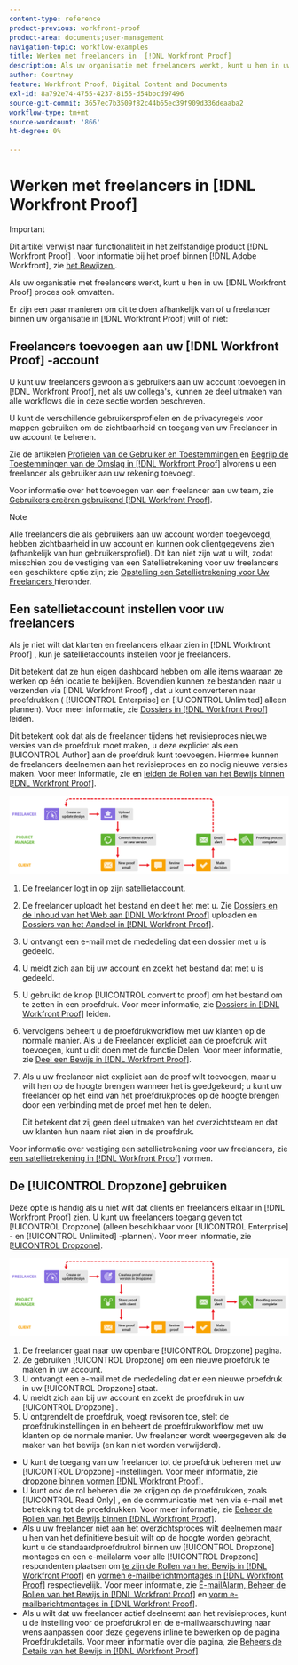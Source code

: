 ```yaml
---
content-type: reference
product-previous: workfront-proof
product-area: documents;user-management
navigation-topic: workflow-examples
title: Werken met freelancers in  [!DNL Workfront Proof]
description: Als uw organisatie met freelancers werkt, kunt u hen in uw  [!DNL Workfront Proof]  proces eveneens omvatten.
author: Courtney
feature: Workfront Proof, Digital Content and Documents
exl-id: 8a792e74-4755-4237-8155-d54bbcd97496
source-git-commit: 3657ec7b3509f82c44b65ec39f909d336deaaba2
workflow-type: tm+mt
source-wordcount: '866'
ht-degree: 0%

---
```


# Werken met freelancers in [!DNL Workfront Proof]

>[!IMPORTANT]
>
>Dit artikel verwijst naar functionaliteit in het zelfstandige product [!DNL Workfront Proof] . Voor informatie bij het proef binnen [!DNL Adobe Workfront], zie [ het Bewijzen ](../../../review-and-approve-work/proofing/proofing.md).

Als uw organisatie met freelancers werkt, kunt u hen in uw [!DNL Workfront Proof] proces ook omvatten.

Er zijn een paar manieren om dit te doen afhankelijk van of u freelancer binnen uw organisatie in [!DNL Workfront Proof] wilt of niet:

## Freelancers toevoegen aan uw [!DNL Workfront Proof] -account

U kunt uw freelancers gewoon als gebruikers aan uw account toevoegen in [!DNL Workfront Proof], net als uw collega&#39;s, kunnen ze deel uitmaken van alle workflows die in deze sectie worden beschreven.

U kunt de verschillende gebruikersprofielen en de privacyregels voor mappen gebruiken om de zichtbaarheid en toegang van uw Freelancer in uw account te beheren.

Zie de artikelen [ Profielen van de Gebruiker en Toestemmingen ](https://support.workfront.com/hc/https://support.workfront.com/hc/en-us/articles/115004087428-User-profiles-and-permissions) en [ Begrijp de Toestemmingen van de Omslag in  [!DNL Workfront Proof]](../../../workfront-proof/wp-work-proofsfiles/organize-your-work/folder-permissions.md) alvorens u een freelancer als gebruiker aan uw rekening toevoegt.

Voor informatie over het toevoegen van een freelancer aan uw team, zie [ Gebruikers creëren gebruikend  [!DNL Workfront Proof]](../../../workfront-proof/wp-mnguserscontacts/users/create-users.md).

>[!NOTE]
>
>Alle freelancers die als gebruikers aan uw account worden toegevoegd, hebben zichtbaarheid in uw account en kunnen ook clientgegevens zien (afhankelijk van hun gebruikersprofiel). Dit kan niet zijn wat u wilt, zodat misschien zou de vestiging van een Satellietrekening voor uw freelancers een geschiktere optie zijn; zie [ Opstelling een Satellietrekening voor Uw Freelancers ](https://support.workfront.com/knowledge/articles/115004259868/en-us?brand_id=662728&amp;return_to=%2Fhc%2Fen-us%2Farticles%2F115004259868#Option-B---set-up-a-satellite-account-for-your-freelancers) hieronder.

## Een satellietaccount instellen voor uw freelancers

Als je niet wilt dat klanten en freelancers elkaar zien in [!DNL Workfront Proof] , kun je satellietaccounts instellen voor je freelancers.

Dit betekent dat ze hun eigen dashboard hebben om alle items waaraan ze werken op één locatie te bekijken. Bovendien kunnen ze bestanden naar u verzenden via [!DNL Workfront Proof] , dat u kunt converteren naar proefdrukken ( [!UICONTROL Enterprise] en [!UICONTROL Unlimited] alleen plannen). Voor meer informatie, zie [ Dossiers in  [!DNL Workfront Proof]](../../../workfront-proof/wp-work-proofsfiles/manage-your-work/manage-files.md) leiden.

Dit betekent ook dat als de freelancer tijdens het revisieproces nieuwe versies van de proefdruk moet maken, u deze expliciet als een [!UICONTROL Author] aan de proefdruk kunt toevoegen. Hiermee kunnen de freelancers deelnemen aan het revisieproces en zo nodig nieuwe versies maken. Voor meer informatie, zie en [ leiden de Rollen van het Bewijs binnen  [!DNL Workfront Proof]](../../../workfront-proof/wp-work-proofsfiles/share-proofs-and-files/manage-proof-roles.md).

![ freelancers_-_option_B.png ](assets/freelancers_-_option_B.png)

1. De freelancer logt in op zijn satellietaccount.
1. De freelancer uploadt het bestand en deelt het met u. Zie [ Dossiers en de Inhoud van het Web aan  [!DNL Workfront Proof]](../../../workfront-proof/wp-work-proofsfiles/create-proofs-and-files/upload-files-web-content.md) uploaden en [ Dossiers van het Aandeel in  [!DNL Workfront Proof]](../../../workfront-proof/wp-work-proofsfiles/share-proofs-and-files/share-files.md).

1. U ontvangt een e-mail met de mededeling dat een dossier met u is gedeeld.
1. U meldt zich aan bij uw account en zoekt het bestand dat met u is gedeeld.
1. U gebruikt de knop [!UICONTROL convert to proof] om het bestand om te zetten in een proefdruk. Voor meer informatie, zie [ Dossiers in  [!DNL Workfront Proof]](../../../workfront-proof/wp-work-proofsfiles/manage-your-work/manage-files.md) leiden.
1. Vervolgens beheert u de proefdrukworkflow met uw klanten op de normale manier. Als u de Freelancer expliciet aan de proefdruk wilt toevoegen, kunt u dit doen met de functie Delen. Voor meer informatie, zie [ Deel een Bewijs in  [!DNL Workfront Proof]](../../../workfront-proof/wp-work-proofsfiles/share-proofs-and-files/share-proof.md).
1. Als u uw freelancer niet expliciet aan de proef wilt toevoegen, maar u wilt hen op de hoogte brengen wanneer het is goedgekeurd; u kunt uw freelancer op het eind van het proefdrukproces op de hoogte brengen door een verbinding met de proef met hen te delen.

   Dit betekent dat zij geen deel uitmaken van het overzichtsteam en dat uw klanten hun naam niet zien in de proefdruk.

Voor informatie over vestiging een satellietrekening voor uw freelancers, zie [ een satellietrekening in  [!DNL Workfront Proof]](../../../workfront-proof/wp-acct-admin/satellite-accounts/configure-sat-acct-in-wp.md) vormen.

## De [!UICONTROL Dropzone] gebruiken

Deze optie is handig als u niet wilt dat clients en freelancers elkaar in [!DNL Workfront Proof] zien. U kunt uw freelancers toegang geven tot [!UICONTROL Dropzone] (alleen beschikbaar voor [!UICONTROL Enterprise] - en [!UICONTROL Unlimited] -plannen). Voor meer informatie, zie [ [!UICONTROL Dropzone]](../../../workfront-proof/wp-work-proofsfiles/create-proofs-and-files/dropzone.md).

![ freelancers_- _option_C_ -_dropzone.png ](assets/freelancers_-_option_C_-_dropzone.png)

1. De freelancer gaat naar uw openbare [!UICONTROL Dropzone] pagina.
1. Ze gebruiken [!UICONTROL Dropzone] om een nieuwe proefdruk te maken in uw account.
1. U ontvangt een e-mail met de mededeling dat er een nieuwe proefdruk in uw [!UICONTROL Dropzone] staat.
1. U meldt zich aan bij uw account en zoekt de proefdruk in uw [!UICONTROL Dropzone] .
1. U ontgrendelt de proefdruk, voegt revisoren toe, stelt de proefdrukinstellingen in en beheert de proefdrukworkflow met uw klanten op de normale manier. Uw freelancer wordt weergegeven als de maker van het bewijs (en kan niet worden verwijderd).

* U kunt de toegang van uw freelancer tot de proefdruk beheren met uw [!UICONTROL Dropzone] -instellingen. Voor meer informatie, zie [ dropzone binnen vormen  [!DNL Workfront Proof]](../../../workfront-proof/wp-acct-admin/account-settings/configure-dropzone-in-wp.md).
* U kunt ook de rol beheren die ze krijgen op de proefdrukken, zoals [!UICONTROL Read Only] , en de communicatie met hen via e-mail met betrekking tot de proefdrukken. Voor meer informatie, zie [ Beheer de Rollen van het Bewijs binnen  [!DNL Workfront Proof]](../../../workfront-proof/wp-work-proofsfiles/share-proofs-and-files/manage-proof-roles.md).
* Als u uw freelancer niet aan het overzichtsproces wilt deelnemen maar u hen van het definitieve besluit wilt op de hoogte worden gebracht, kunt u de standaardproefdrukrol binnen uw [!UICONTROL Dropzone] montages en een e-mailalarm voor alle [!UICONTROL Dropzone] respondenten plaatsen om [ te zijn de Rollen van het Bewijs in  [!DNL Workfront Proof]](../../../workfront-proof/wp-work-proofsfiles/share-proofs-and-files/manage-proof-roles.md) en [ vormen e-mailberichtmontages in  [!DNL Workfront Proof]](../../../workfront-proof/wp-emailsntfctns/email-alerts/config-email-notification-settings-wp.md) respectievelijk. Voor meer informatie, zie [ E-mailAlarm, ](https://support.workfront.com/hc/en-us/sections/115000911867-Email-alerts) [ Beheer de Rollen van het Bewijs in  [!DNL Workfront Proof]](../../../workfront-proof/wp-work-proofsfiles/share-proofs-and-files/manage-proof-roles.md) en [ vorm e-mailberichtmontages in  [!DNL Workfront Proof]](../../../workfront-proof/wp-emailsntfctns/email-alerts/config-email-notification-settings-wp.md).
* Als u wilt dat uw freelancer actief deelneemt aan het revisieproces, kunt u de instelling voor de proefdrukrol en de e-mailwaarschuwing naar wens aanpassen door deze gegevens inline te bewerken op de pagina Proefdrukdetails. Voor meer informatie over die pagina, zie [ Beheers de Details van het Bewijs in  [!DNL Workfront Proof]](../../../workfront-proof/wp-work-proofsfiles/manage-your-work/manage-proof-details.md)

